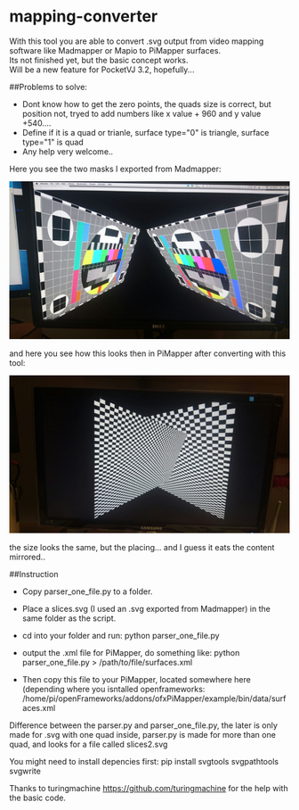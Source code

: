 # mapping-converter

With this tool you are able to convert .svg output from video mapping software like Madmapper or Mapio to PiMapper surfaces.<br />
Its not finished yet, but the basic concept works.<br />
Will be a new feature for PocketVJ 3.2, hopefully...<br />

##Problems to solve: <br />
- Dont know how to get the zero points, the quads size is correct, but position not, tryed to add numbers like x value + 960 and y value +540.... <br />
- Define if it is a quad or trianle, surface type="0" is triangle, surface type="1" is quad
- Any help very welcome..<br />

Here you see the two masks I exported from Madmapper:

![alt tag](https://github.com/magdesign/mapping-converter/blob/master/screenshots/madmapper_export.jpg)

and here you see how this looks then in PiMapper after converting with this tool:

![alt tag](https://github.com/magdesign/mapping-converter/blob/master/screenshots/PiMapper_import.jpg)

the size looks the same, but the placing... and I guess it eats the content mirrored..

##Instruction

- Copy parser_one_file.py to a folder.<br />
- Place a slices.svg (I used an .svg exported from Madmapper) in the same folder as the script.<br />
- cd into your folder and run: python parser_one_file.py
- output the .xml file for PiMapper, do something like: 
python parser_one_file.py > /path/to/file/surfaces.xml

- Then copy this file to your PiMapper, located somewhere here (depending where you isntalled openframeworks:
/home/pi/openFrameworks/addons/ofxPiMapper/example/bin/data/surfaces.xml

Difference between the parser.py and parser_one_file.py, the later is only made for .svg with one quad inside, parser.py is made for more than one quad, and looks for a file called slices2.svg

You might need to install depencies first: pip install svgtools svgpathtools svgwrite

Thanks to turingmachine https://github.com/turingmachine for the help with the basic code.
